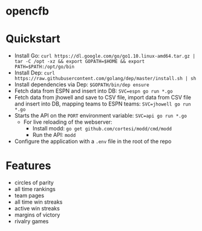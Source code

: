 opencfb
====

Quickstart
====
* Install Go: `curl https://dl.google.com/go/go1.10.linux-amd64.tar.gz | tar -C /opt -xz && export GOPATH=$HOME && export PATH=$PATH:/opt/go/bin`
* Install Dep: `curl https://raw.githubusercontent.com/golang/dep/master/install.sh | sh`
* Install dependencies via Dep: `$GOPATH/bin/dep ensure`
* Fetch data from ESPN and insert into DB: `SVC=espn go run *.go`
* Fetch data from jhowell and save to CSV file, import data from CSV file and insert into DB, mapping teams to ESPN teams: `SVC=jhowell go run *.go`
* Starts the API on the `PORT` environment variable: `SVC=api go run *.go`
  * For live reloading of the webserver:
    * Install modd: `go get github.com/cortesi/modd/cmd/modd`
    * Run the API: `modd`
* Configure the application with a `.env` file in the root of the repo

Features
====
* circles of parity
* all time rankings
* team pages
* all time win streaks
* active win streaks
* margins of victory
* rivalry games
